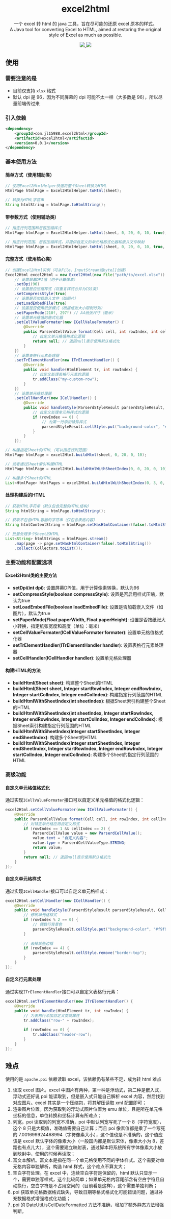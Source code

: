 <h1 align="center">excel2html</h1>

<p align="center">一个 excel 转 html 的 java 工具，旨在尽可能的还原 excel 原本的样式。<br>A Java tool for converting Excel to HTML, aimed at restoring the original style of Excel as much as possible.</p>

<p align="center">
	<a target="_blank" href="https://search.maven.org/artifact/com.jl15988.excel2html/excel2html">
		<img src="https://img.shields.io/maven-central/v/com.jl15988.excel2html/excel2html.svg?label=Maven%20Central" />
	</a>
    <img src="https://img.shields.io/:license-MIT-green.svg" />
</p>

## 使用

### 需要注意的是
- 目前仅支持 `xlsx` 格式
- 默认 dpi 是 96，因为不同屏幕的 dpi 可能不太一样（大多数是 96），所以尽量前端传过来


### 引入依赖
```xml
<dependency>
    <groupId>com.jl15988.excel2html</groupId>
    <artifactId>excel2html</artifactId>
    <version>0.0.1</version>
</dependency>
```

### 基本使用方法

#### 简单方式（使用辅助类）

```java
// 使用Excel2HtmlHelper快速将整个Sheet转换为HTML
HtmlPage htmlPage = Excel2HtmlHelper.toHtml(sheet);

// 转换为HTML字符串
String htmlString = htmlPage.toHtmlString();
```

#### 带参数方式（使用辅助类）

```java
// 指定行列范围和是否压缩样式
HtmlPage htmlPage = Excel2HtmlHelper.toHtml(sheet, 0, 20, 0, 10, true);

// 指定行列范围、是否压缩样式，并提供自定义的单元格格式化器和嵌入文件映射
HtmlPage htmlPage = Excel2HtmlHelper.toHtml(sheet, 0, 20, 0, 10, true, myCellValueFormatter, myEmbedFileMap);
```

#### 完整方式（使用核心类）

```java
// 创建Excel2Html实例（可从File、InputStream或byte[]创建）
Excel2Html excel2Html = new Excel2Html(new File("path/to/excel.xlsx"))
    // 设置屏幕DPI值（用于计算像素）
    .setDpi(96)
    // 设置是否压缩样式（将重复样式合并为CSS类）
    .setCompressStyle(true)
    // 设置是否加载嵌入文件（如图片）
    .setLoadEmbedFile(true)
    // 设置是否使用纸张模式（根据纸张大小限制行列）
    .setPaperMode(210f, 297f) // A4纸张尺寸（毫米）
    // 设置单元格值的格式化器
    .setCellValueFormater(new ICellValueFormater() {
        @Override
        public ParserdCellValue format(Cell cell, int rowIndex, int cellIndex) {
            // 自定义单元格值格式化逻辑
            return null; // 返回null表示使用默认格式化
        }
    })
    // 设置表格行元素处理器
    .setTrElementHandler(new ITrElementHandler() {
        @Override
        public void handle(HtmlElement tr, int rowIndex) {
            // 自定义处理表格行元素的逻辑
            tr.addClass("my-custom-row");
        }
    })
    // 设置单元格处理器
    .setCellHandler(new ICellHandler() {
        @Override
        public void handleStyle(ParserdStyleResult parserdStyleResult, Cell cell, int rowIndex, int cellIndex) {
            // 自定义处理单元格样式的逻辑
            if (rowIndex == 0) {
                // 为第一行添加特殊样式
                parserdStyleResult.cellStyle.put("background-color", "#f5f5f5");
            }
        }
    });

// 构建指定Sheet的HTML（可以指定行列范围）
HtmlPage htmlPage = excel2Html.buildHtml(sheet, 0, 20, 0, 10);

// 或者通过Sheet索引构建HTML
HtmlPage htmlPage = excel2Html.buildHtmlWithSheetIndex(0, 0, 20, 0, 10);

// 构建多个Sheet的HTML
List<HtmlPage> htmlPages = excel2Html.buildHtmlWithSheetIndex(0, 3, 0, 20, 0, 10);
```

#### 处理构建后的HTML

```java
// 获取HTML字符串（默认包含完整的HTML结构）
String htmlString = htmlPage.toHtmlString();

// 获取不包含HTML容器的字符串（仅包含表格内容）
String htmlContentString = htmlPage.setHasHtmlContainer(false).toHtmlString();

// 批量处理多个Sheet的HTML
List<String> htmlStrings = htmlPages.stream()
    .map(page -> page.setHasHtmlContainer(false).toHtmlString())
    .collect(Collectors.toList());
```

### 主要功能和配置选项

#### Excel2Html类的主要方法

- **setDpi(int dpi)**: 设置屏幕DPI值，用于计算像素转换，默认为96
- **setCompressStyle(boolean compressStyle)**: 设置是否启用样式压缩，默认为true
- **setLoadEmbedFile(boolean loadEmbedFile)**: 设置是否加载嵌入文件（如图片），默认为true
- **setPaperMode(Float paperWidth, Float paperHeight)**: 设置是否按纸张大小转换，指定纸张宽度和高度（单位：毫米）
- **setCellValueFormater(ICellValueFormater formater)**: 设置单元格值格式化器
- **setTrElementHandler(ITrElementHandler handler)**: 设置表格行元素处理器
- **setCellHandler(ICellHandler handler)**: 设置单元格处理器

#### 构建HTML的方法

- **buildHtml(Sheet sheet)**: 构建整个Sheet的HTML
- **buildHtml(Sheet sheet, Integer startRowIndex, Integer endRowIndex, Integer startColIndex, Integer endColIndex)**: 构建指定行列范围的HTML
- **buildHtmlWithSheetIndex(int sheetIndex)**: 根据Sheet索引构建整个Sheet的HTML
- **buildHtmlWithSheetIndex(int sheetIndex, Integer startRowIndex, Integer endRowIndex, Integer startColIndex, Integer endColIndex)**: 根据Sheet索引构建指定行列范围的HTML
- **buildHtmlWithSheetIndex(Integer startSheetIndex, Integer endSheetIndex)**: 构建多个Sheet的HTML
- **buildHtmlWithSheetIndex(Integer startSheetIndex, Integer endSheetIndex, Integer startRowIndex, Integer endRowIndex, Integer startColIndex, Integer endColIndex)**: 构建多个Sheet的指定行列范围的HTML

### 高级功能

#### 自定义单元格值格式化

通过实现`ICellValueFormater`接口可以自定义单元格值的格式化逻辑：

```java
excel2Html.setCellValueFormater(new ICellValueFormater() {
    @Override
    public ParserdCellValue format(Cell cell, int rowIndex, int cellIndex) {
        // 对特定单元格应用自定义格式
        if (rowIndex == 1 && cellIndex == 2) {
            ParserdCellValue value = new ParserdCellValue();
            value.text = "自定义内容";
            value.type = ParserdCellValueType.STRING;
            return value;
        }
        return null; // 返回null表示使用默认格式化
    }
});
```

#### 自定义单元格样式

通过实现`ICellHandler`接口可以自定义单元格样式：

```java
excel2Html.setCellHandler(new ICellHandler() {
    @Override
    public void handleStyle(ParserdStyleResult parserdStyleResult, Cell cell, int rowIndex, int cellIndex) {
        // 修改单元格样式
        if (rowIndex % 2 == 0) {
            // 偶数行背景色
            parserdStyleResult.cellStyle.put("background-color", "#f9f9f9");
        }
        
        // 去掉某些边框
        if (rowIndex == 4) {
            parserdStyleResult.cellStyle.remove("border-top");
        }
    }
});
```

#### 自定义行元素处理

通过实现`ITrElementHandler`接口可以自定义表格行元素：

```java
excel2Html.setTrElementHandler(new ITrElementHandler() {
    @Override
    public void handle(HtmlElement tr, int rowIndex) {
        // 为表格行添加自定义类或属性
        tr.addClass("row-" + rowIndex);
        
        if (rowIndex == 0) {
            tr.addClass("header-row");
        }
    }
});
```

## 难点

使用的是 `apache.poi` 依赖读取 excel，该依赖仍有某些不足，成为转 html 难点

1. 读取 excel 图片。excel 中图片有两种，第一种是浮动式，第二种是嵌入式，浮动式还好说 poi 能读取到，但是嵌入式只能自己解析 excel 内容，然后找到对应图片。excel 其实是一个压缩包，将其解压读取 xml 配置即可；
2. 渲染图片位置。因为获取到的浮动式图片位置为 emu 单位，且是所在单元格坐标的信息，单位转换和坐标计算有所难点；
3. 列宽。poi 读取到的列宽不准确，poi 中默认列宽写死了一个 8（字符宽度），这个 8 只是大概值，准确值需要自己计算；而且 poi 像素值都是乘了一个写死的 7.001699924468994（字符像素大小），这个值也是不准确的，这个值应该是 excel 默认字体的像素大小（一般国内都是默认宋体，像素大小为 8，差距也有点儿大），这个需要建立映射表，通过脚本将系统所有字体像素大小放到映射中，使用的时候再读取；
4. 富文本解析。富文本是指在同一个单元格使用不同的字体样式。这个需要对单元格内容单独解析，构造 html 样式，这个难点不算太大；
5. 空白字符处理。在 excel 中，连续空白字符是保留的，html 默认只显示一个，需要单独写样式，这个比较简单；如果单元格内容尾部含有空白字符且自动换行，空白字符是不占用空间的（目前看是这样），这个需要单独判断；
6. poi 获取单元格数据格式缺失，导致日期等格式格式化可能错误问题，通过补充数据格式增强格式化功能；
7. poi 的 DateUtil.isCellDateFormatted 方法不准确，增加了额外静态方法增强判断。
